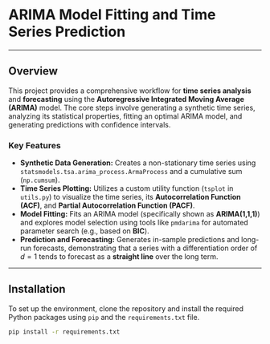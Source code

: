 # ARIMA Model Fitting and Time Series Prediction

---

## Overview

This project provides a comprehensive workflow for **time series analysis** and **forecasting** using the **Autoregressive Integrated Moving Average (ARIMA)** model. The core steps involve generating a synthetic time series, analyzing its statistical properties, fitting an optimal ARIMA model, and generating predictions with confidence intervals.

### Key Features
* **Synthetic Data Generation:** Creates a non-stationary time series using `statsmodels.tsa.arima_process.ArmaProcess` and a cumulative sum (`np.cumsum`).
* **Time Series Plotting:** Utilizes a custom utility function (`tsplot` in `utils.py`) to visualize the time series, its **Autocorrelation Function (ACF)**, and **Partial Autocorrelation Function (PACF)**.
* **Model Fitting:** Fits an ARIMA model (specifically shown as **ARIMA(1,1,1)**) and explores model selection using tools like `pmdarima` for automated parameter search (e.g., based on **BIC**).
* **Prediction and Forecasting:** Generates in-sample predictions and long-run forecasts, demonstrating that a series with a differentiation order of $d=1$ tends to forecast as a **straight line** over the long term.

---

## Installation

To set up the environment, clone the repository and install the required Python packages using `pip` and the `requirements.txt` file.

```bash
pip install -r requirements.txt